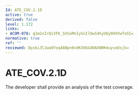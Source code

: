 ```yaml
---
Id: ATE_COV.2.1D
active: true
derived: false
level: 1.172
links:
- ACOM-078: g1m2xIrQiVFK_SUSxMnIySnIlOwS4hyUUy0HXVwfoSI=
normative: true
ref: ''
reviewed: Dpsbi3lJwa0Yoq4ANpn0vUKX9GGd0AXNRKmuyseDsjk=
---
```


# ATE_COV.2.1D

The developer shall provide an analysis of the test coverage.